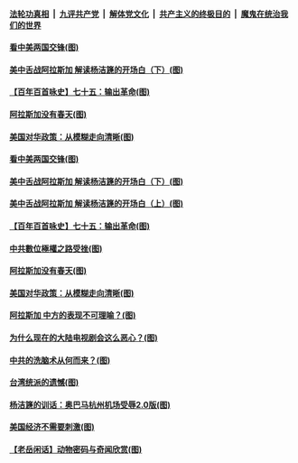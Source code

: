 ####  [法轮功真相](../../../../basic/blob/master/README.md?t=03230701) &nbsp;|&nbsp; [九评共产党](../../../../9ping.md/blob/master/README.md?t=03230701) &nbsp;|&nbsp; [解体党文化](../../../../jtdwh.md/blob/master/README.md?t=03230701)  &nbsp;|&nbsp; [共产主义的终极目的](../../../../gczydzjmd.md/blob/master/README.md?t=03230701) &nbsp;|&nbsp; [魔鬼在统治我们的世界](../../../../mgztzwmdsj.md/blob/master/README.md?t=03230701) 

#### [看中美两国交锋(图)](../pages/p4/966414.md?t=03230701) 

#### [美中舌战阿拉斯加 解读杨洁篪的开场白（下）(图)](../pages/p4/966413.md?t=03230701) 

#### [【百年百首咏史】七十五：输出革命(图)](../pages/p4/966407.md?t=03230701) 


#### [阿拉斯加没有春天(图)](../pages/p4/966306.md?t=03230701) 

#### [美国对华政策：从模糊走向清晰(图)](../pages/p4/966294.md?t=03230701) 

#### [看中美两国交锋(图)](../pages/p4/966414.md?t=03230701) 

#### [美中舌战阿拉斯加 解读杨洁篪的开场白（下）(图)](../pages/p4/966413.md?t=03230701) 

#### [美中舌战阿拉斯加 解读杨洁篪的开场白（上）(图)](../pages/p4/966412.md?t=03230701) 

#### [【百年百首咏史】七十五：输出革命(图)](../pages/p4/966407.md?t=03230701) 


#### [中共數位極權之路受挫(图)](../pages/p4/966320.md?t=03230701) 


#### [阿拉斯加没有春天(图)](../pages/p4/966306.md?t=03230701) 

#### [美国对华政策：从模糊走向清晰(图)](../pages/p4/966294.md?t=03230701) 

#### [阿拉斯加 中方的表现不可理喻？(图)](../pages/p4/966291.md?t=03230701) 

#### [为什么现在的大陆电视剧会这么恶心？(图)](../pages/p4/966285.md?t=03230701) 


#### [中共的洗脑术从何而来？(图)](../pages/p4/966075.md?t=03230701) 

#### [台湾统派的遗憾(图)](../pages/p4/966081.md?t=03230701) 

#### [杨洁篪的训话：奥巴马杭州机场受辱2.0版(图)](../pages/p4/966194.md?t=03230701) 

#### [美国经济不需要刺激(图)](../pages/p4/966105.md?t=03230701) 




#### [【老岳闲话】动物密码与奇闻欣赏(图)](../pages/p4/966112.md?t=03230701) 

